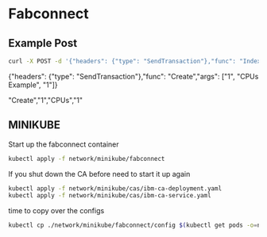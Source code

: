 Fabconnect
=================================

## Example Post
```bash
curl -X POST -d '{"headers": {"type": "SendTransaction"},"func": "Index","args": []}' -H 'Context-Type: application/json' 'http://localhost:3000/transactions?fly-sync=true&fly-signer=Admin&fly-channel=mainchannel&fly-chaincode=resources'
```

{"headers": {"type": "SendTransaction"},"func": "Create","args": ["1", "CPUs Example", "1"]}

"Create","1","CPUs","1"

## MINIKUBE
Start up the fabconnect container
```bash
kubectl apply -f network/minikube/fabconnect
```

If you shut down the CA before need to start it up again
```bash
kubectl apply -f network/minikube/cas/ibm-ca-deployment.yaml 
kubectl apply -f network/minikube/cas/ibm-ca-service.yaml 
```

time to copy over the configs
```bash
kubectl cp ./network/minikube/fabconnect/config $(kubectl get pods -o=name | grep fabconnect | sed "s/^.\{4\}//"):/fabconnect
```
